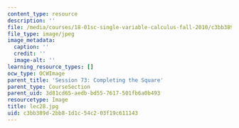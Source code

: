 ```yaml
---
content_type: resource
description: ''
file: /media/courses/18-01sc-single-variable-calculus-fall-2010/c3bb389d2bb81d1c54c203f19c611143_lec28.jpg
file_type: image/jpeg
image_metadata:
  caption: ''
  credit: ''
  image-alt: ''
learning_resource_types: []
ocw_type: OCWImage
parent_title: 'Session 73: Completing the Square'
parent_type: CourseSection
parent_uid: 3d81cd65-aedb-bd55-7617-501fb6a0b493
resourcetype: Image
title: lec28.jpg
uid: c3bb389d-2bb8-1d1c-54c2-03f19c611143
---
```


